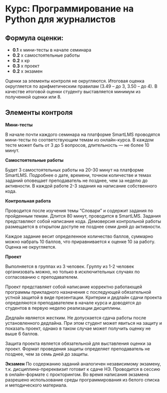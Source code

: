 # Курс: Программирование на Python для журналистов

## Формула оценки:
- **0.1** х мини-тесты в начале семинара
- **0.2** х самостоятельные работы
- **0.2** х кр
- **0.3** х проект
- **0.2** х экзамен

Оценки за элементы контроля не округляются. Итоговая оценка округляется по арифметическим правилам (3.49 – до 3, 3.50 – до 4). В качестве итоговой оценки студенту выставляется минимум из полученной оценки или 8.

## Элементы  контроля

**Мини-тесты**

В начале почти каждого семинара на платформе SmartLMS проводятся мини-тесты по соответствующим темам из онлайн-курса. В каждом тесте может быть от 3 до 5 вопросов, длительность — не более 10 минут.

**Самостоятельные работы**

Будет 3 самостоятельных работы на 20-30 минут на платформе SmartLMS. Подробнее о дате, времени, точном количестве и темах заданий оповещает преподаватель не позднее, чем за неделю до активности. В каждой работе 2-3 задания на написание собственного кода.

**Контрольная работа**

Проводится после изучения темы “Словари” и содержит задания по пройденным темам. Длится 80 минут, проводится в SmartLMS. Задания представляют собой написание кода. Демоверсия контрольной работы размещается в открытом доступе не позднее семи дней до активности.

Каждое задание весит определенное количество баллов, суммарно можно набрать 10 баллов, что приравнивается к оценке 10 за работу. Оценка не округляется.

**Проект**

Выполняется в группах из 3 человек. Группу из 1-2 человек организовать можно, но только в исключительных случаях по согласованию с преподавателем.

Проект представляет собой написание корректно работающей программы прикладного назначения с последующей обязательной устной защитой в виде презентации. Критерии и дедлайн сдачи проекта определяются преподавателем в начале курса и доводятся до студентов в первую неделю реализации дисциплины.

Дедлайн является жестким. Не допускается сдача работы после установленного дедлайна. При этом студент может явиться на защиту и показать проект, однако в таком случае может получить оценку не выше 6 баллов.

Защита проекта является обязательной для выставления оценки за проект. Формат проведения защиты определяет преподаватель не позднее, чем за семь дней до защиты.

**Экзамен**
По содержанию заданий аналогичен независимому экзамену, т.к. дисциплина-пререквизит готовит к сдаче НЭ. Проводится в сессию в онлайн-формате с прокторингом.
Во время написания экзамена разрешено использование среды программирования из белого списка и методического материала.
